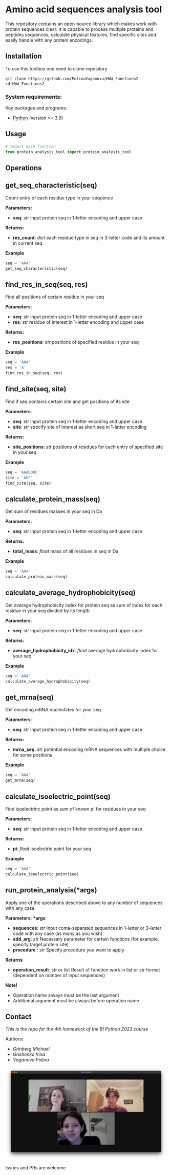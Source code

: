 # Amino acid sequences analysis tool
This repository contains an open-source library which makes work with protein sequences clear. It is capable to process multiple proteins and peptides sequences, calculate physical features, find specific sites and easily handle with any protein encodings.

## Installation

To use this toolbox one need to clone repository

```shell
git clone https://github.com/PolinaVaganova/HW4_Functions2
cd HW4_Functions2
```

### System requirements:

Key packages and programs:
- [Python](https://www.python.org/downloads/) (version >= 3.9)

## Usage

```python
# import main function
from protein_analysis_tool import protein_analysis_tool
```      

## Operations

## get_seq_characteristic(seq)

Count entry of each residue type in your sequence

**Parameters:**
- **seq**: *str* 
input protein seq in 1-letter encoding and upper case

**Returns:**
- **res_count**: *dict*
each residue type in seq in 3-letter code and its amount in current seq

**Example**
```python
seq = 'AAA'
get_seq_characteristic(seq)
```

## find_res_in_seq(seq, res)

Find all positions of certain residue in your seq

**Parameters**:
- **seq**: *str* 
input protein seq in 1-letter encoding and upper case
- **res**: *str*
residue of interest in 1-letter encoding and upper case

**Returns:**
- **res_positions**: *str*
positions of specified residue in your seq

**Example**
```python
seq = 'AAA'
res = 'A'
find_res_in_seq(seq, res)
```

## find_site(seq, site)

Find if seq contains certain site and get positions of its site

**Parameters**:
- **seq**: *str* 
input protein seq in 1-letter encoding and upper case
- **site**: *str*
specify site of interest as short seq in 1-latter encoding

**Returns:**
- **site_positions**: *str*
positions of residues for each entry of specified site in your seq

**Example**
```python
seq = 'AAADDDF'
site = 'ADF'
find_site(seq, site)
```

## calculate_protein_mass(seq)

Get sum of residues masses in your seq in Da

**Parameters**:
- **seq**: *str* 
input protein seq in 1-letter encoding and upper case

**Returns:**
- **total_mass**: *float*
mass of all residues in seq in Da

**Example**
```python
seq = 'AAA'
calculate_protein_mass(seq)
```

## calculate_average_hydrophobicity(seq)

Get average hydrophobicity index for protein seq as sum of index for each residue in your seq divided by its length

**Parameters**:
- **seq**: *str* 
input protein seq in 1-letter encoding and upper case

**Returns:**
- **average_hydrophobicity_idx**: *float*
average hydrophobicity index for your seq

**Example**
```python
seq = 'AAA'
calculate_average_hydrophobicity(seq)
```

## get_mrna(seq)

Get encoding mRNA nucleotides for your seq

**Parameters**:
- **seq**: *str* 
input protein seq in 1-letter encoding and upper case

**Returns:**
- **mrna_seq**: *str*
potential encoding mRNA sequences with multiple choice for some positions

**Example**
```python
seq = 'AAA'
get_mrna(seq)
```

## calculate_isoelectric_point(seq)

Find isoelectrinc point as sum of known pI for residues in your seq

**Parameters**:
- **seq**: *str* 
input protein seq in 1-letter encoding and upper case

**Returns:**
- **pi**: *float*
isoelectric point for your seq

**Example**
```python
seq = 'AAA'
calculate_isoelectric_point(seq)
```

## run_protein_analysis(\*args)

Apply one of the operations described above to any number of sequences with any case. 

**Parameters**:
**\*args**:
- **sequences**: *str*
Input coma-separated sequences in 1-letter or 3-letter code with any case (as many as you wish)
- **add_arg**: *str*
Necessary parameter for certain functions (for example, specify target protein site)
- **procedure** : *str*
Specify procedure you want to apply

**Returns**
- **operation_result**: str or list
Result of function work in list or str format (dependent on number of input sequences)

**Note!**
- Operation name always must be the last argument
- Additional argument must be always before operation name


## Contact

*This is the repo for the 4th homework of the BI Python 2023 course*

Authors:
- *Grinberg Michael*
- *Grishenko Irina*
- *Vaganova Polina*

![Our team](./team.png) 

Issues and PRs are welcome